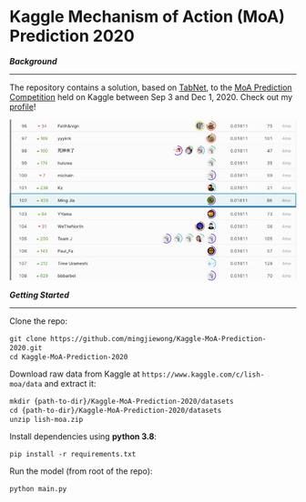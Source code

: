# Kaggle Mechanism of Action (MoA) Prediction 2020
**_Background_**
***
The repository contains a solution, based on [TabNet](https://github.com/dreamquark-ai/tabnet), to the [MoA Prediction Competition](https://www.kaggle.com/c/lish-moa) held on Kaggle between Sep 3 and Dec 1, 2020. Check out my [profile](https://www.kaggle.com/mwong007)!

![image](https://github.com/mingjiewong/Kaggle-MoA-Prediction-2020/blob/master/Figure1.png)

**_Getting Started_**
***
Clone the repo:
```
git clone https://github.com/mingjiewong/Kaggle-MoA-Prediction-2020.git
cd Kaggle-MoA-Prediction-2020
```

Download raw data from Kaggle at ```https://www.kaggle.com/c/lish-moa/data``` and extract it:
```
mkdir {path-to-dir}/Kaggle-MoA-Prediction-2020/datasets
cd {path-to-dir}/Kaggle-MoA-Prediction-2020/datasets
unzip lish-moa.zip
```

Install dependencies using **python 3.8**:
```
pip install -r requirements.txt
```

Run the model (from root of the repo):
```
python main.py
```
